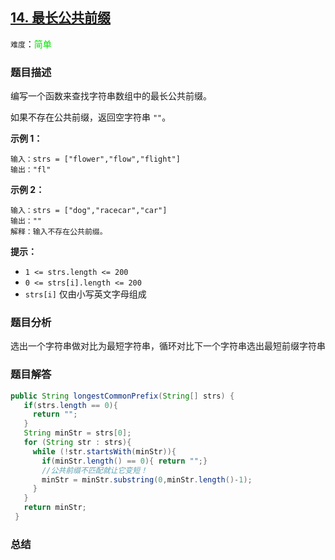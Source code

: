 ## [14. 最长公共前缀](https://leetcode-cn.com/problems/longest-common-prefix/)

`难度`：<font color=gren>简单</font>

### 题目描述

编写一个函数来查找字符串数组中的最长公共前缀。

如果不存在公共前缀，返回空字符串 `""`。

**示例 1：**

```
输入：strs = ["flower","flow","flight"]
输出："fl"
```

**示例 2：**

```
输入：strs = ["dog","racecar","car"]
输出：""
解释：输入不存在公共前缀。
```

**提示：**

- `1 <= strs.length <= 200`
- `0 <= strs[i].length <= 200`
- `strs[i]` 仅由小写英文字母组成

### 题目分析

选出一个字符串做对比为最短字符串，循环对比下一个字符串选出最短前缀字符串

### 题目解答

```java
public String longestCommonPrefix(String[] strs) {
   if(strs.length == 0){
     return "";
   }
   String minStr = strs[0];
   for (String str : strs){
     while (!str.startsWith(minStr)){
       if(minStr.length() == 0){ return "";}
       //公共前缀不匹配就让它变短！
       minStr = minStr.substring(0,minStr.length()-1);
     }
   }
   return minStr;
 }
```

### 总结